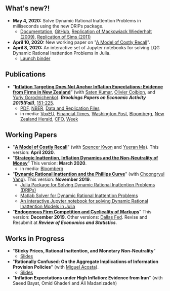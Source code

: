 ## What's new?!
* **May 4, 2020:** Solve Dynamic Rational Inattention Problems in milliseconds using the new DRIPs package.<br />
	* [Documentation](http://afrouzi.github.io/DRIPs.jl/dev/),
	[GitHub](http://github.com/afrouzi/DRIPs.jl),
	[Replication of Mackowiack Wiederholt (2009)](https://afrouzi.github.io/DRIPs.jl/dev/examples/ex3_mw2009/ex3_Mackowiak_Wiederholt_2009/),
	[Replication of Sims (2011)](https://afrouzi.github.io/DRIPs.jl/dev/examples/ex4_sims2011/ex4_Sims_2011/)<br />
* **April 10, 2020:** New working paper on "[A Model of Costly Recall](/akm_memory.pdf)".  <br />
* **April 8, 2020:** An interactive set of Jupyter notebooks for solving  LQG Dynamic Rational Inattention Problems in Julia. 
	* [Launch binder](https://mybinder.org/v2/gh/afrouzi/DRIPs.jl/binder?filepath=examples)

## Publications

* “[**Inflation Targeting Does Not Anchor Inflation Expectations: Evidence from Firms in New Zealand**](http://www.brookings.edu/~/media/projects/bpea/fall-2015/pdfkumartextfallbpea.pdf)” 
(with [Saten Kumar](http://www.aut.ac.nz/profiles/saten-kumar), [Olivier Coibion](https://sites.google.com/site/ocoibion/), and [Yuriy Gorodnichenko](http://eml.berkeley.edu/~ygorodni/)). ***Brookings Papers on Economic Activity 2015(Fall)***, [151-225](http://www.brookings.edu/~/media/projects/bpea/fall-2015/pdfkumartextfallbpea.pdf). <br />
	* [PDF](https://docs.google.com/viewer?a=v&pid=sites&srcid=ZGVmYXVsdGRvbWFpbnxoYWZyb3V6aWt8Z3g6NjI3MTAwMDgzYjViNzY3ZA),
	  [NBER](http://www.nber.org/papers/w21814),
	  [Data and Replication Files](/KACG_replication_files.zip)
	* in media: [VoxEU](http://www.voxeu.org/article/inflation-targeting-and-expectations),
				[Financial Times](http://www.ft.com/fastft/390171/inflation-targeting),
				[Washington Post](http://www.washingtonpost.com/news/wonkblog/wp/2015/09/10/people-like-puppies-and-its-a-big-problem-for-the-economy/),
				[Bloomberg](http://www.bloomberg.com/news/articles/2015-09-10/this-new-study-questions-a-key-assumption-central-bankers-make-about-themselves),
				[New Zealand Herald](http://m.nzherald.co.nz/business/news/article.cfm?c_id=3&objectid=11511461),
				[CFO](http://ww2.cfo.com/forecasting/2015/09/study-questions-success-inflation-targeting/),
				[Week](http://theweek.com/speedreads/576720/americans-know-nothing-about-money-because-theyre-busy-googling-puppies)

## Working Papers

* "**[A Model of Costly Recall](/akm_memory.pdf)**"  (with [Spencer Kwon](https://www.hbs.edu/faculty/Pages/profile.aspx?facId=1069369) and [Yueran Ma](https://voices.uchicago.edu/yueranma/)). This version: **April 2020**. <br />
* "**[Strategic Inattention, Inflation Dynamics and the Non-Neutrality of Money](/strategic_inattention.pdf)**" This version: **March 2020**.<br />
	* in media: [Bloomberg](https://www.bloomberg.com/view/articles/2018-05-01/economics-grapples-what-causes-recessions)<br />
* "**[Dynamic Rational Inattention and the Phillips Curve](/dynamic_inattention.pdf)**" (with [Choongryul Yang](https://choongryulyang.github.io/)). This version: **November 2019**. <br />
	* [Julia Package for Solving Dynamic Rational Inattention Problems (DRIPs)](http://github.com/afrouzi/DRIPs.jl) <br />
	* [Matlab Solver for Dynamic Rational Inattention Problems](https://github.com/choongryulyang/dynamic_multivariate_RI) <br />
	* [An interactive Jupyter notebook for solving Dynamic Rational Inattention Models in Julia](https://mybinder.org/v2/gh/afrouzi/DRIPs.jl/binder?filepath=examples) <br />
* "**[Endogenous Firm Competition and Cyclicality of Markups](https://docs.google.com/viewer?a=v&pid=sites&srcid=ZGVmYXVsdGRvbWFpbnxoYWZyb3V6aWt8Z3g6MzZkMmU1Y2FlZDI3YmFjZg)**" This version: **December 2019**. Other versions: [Dallas Fed](http://www.dallasfed.org/assets/documents/institute/wpapers/2016/0265.pdf). Revise and Resubmit at ***Review of Economics and Statistics***.

## Works in Progress
* "**Sticky Prices, Rational Inattention, and Monetary Non-Neutrality**" 
	* [Slides](/calvo_ri_presented.pdf)
* "**Rationally Confused: On the Aggregate Implications of Information Provision Policies**" (with [Miguel Acosta](https://sites.google.com/view/miguelacosta/)). 
	* [Slides](/confusion_presented.pdf)
* "**Inflation Expectations under High Inflation: Evidence from Iran**" (with Saeed Bayat, Omid Ghaderi and Ali Madanizadeh)